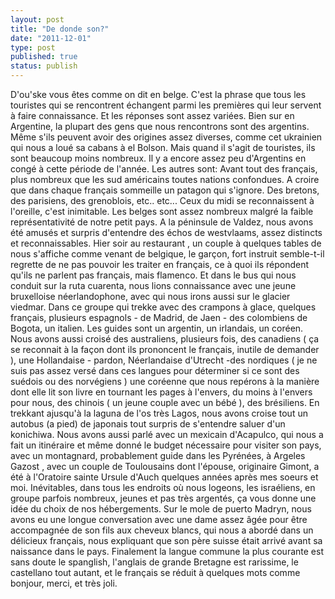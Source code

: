 ```yaml
---
layout: post
title: "De donde son?"
date: "2011-12-01"
type: post
published: true
status: publish
---
```


D'ou'ske vous êtes comme on dit en belge. C'est la phrase que tous les touristes qui se rencontrent échangent parmi les premières qui leur servent à faire connaissance. Et les réponses sont assez variées. Bien sur en Argentine, la plupart des gens que nous rencontrons sont des argentins. Même s'ils peuvent avoir des origines assez diverses, comme cet ukrainien qui nous a loué sa cabans à el Bolson. Mais quand il s'agit de touristes, ils sont beaucoup moins nombreux. Il y a encore assez peu d'Argentins en congé à cette période de l'année. Les autres sont: Avant tout des français, plus nombreux que les sud américains toutes nations confondues. A croire que dans chaque français sommeille un patagon qui s'ignore. Des bretons, des parisiens, des grenoblois, etc.. etc... Ceux du midi se reconnaissent à l'oreille, c'est inimitable. Les belges sont assez nombreux malgré la faible représentativité de notre petit pays. A la péninsule de Valdez, nous avons été amusés et surpris d'entendre des échos de westvlaams, assez distincts et reconnaissables. Hier soir au restaurant , un couple à quelques tables de nous s'affiche comme venant de belgique, le garçon, fort instruit semble-t-il regrette de ne pas pouvoir les traiter en français, ce à quoi ils répondent qu'ils ne parlent pas français, mais flamenco. Et dans le bus qui nous conduit sur la ruta cuarenta, nous lions connaissance avec une jeune bruxelloise néerlandophone, avec qui nous irons aussi sur le glacier viedmar. Dans ce groupe qui trekke avec des crampons à glace, quelques français, plusieurs espagnols - de Madrid, de Jaen - des colombiens de Bogota, un italien. Les guides sont un argentin, un irlandais, un coréen. Nous avons aussi croisé des australiens, plusieurs fois, des canadiens ( ça se reconnait à la façon dont ils prononcent le français, inutile de demander ), une Hollandaise - pardon, Néerlandaise d'Utrecht -des nordiques ( je ne suis pas assez versé dans ces langues pour déterminer si ce sont des suédois ou des norvégiens ) une coréenne que nous repérons à la manière dont elle lit son livre en tournant les pages à l'envers, du moins à l'envers pour nous, des chinois ( un jeune couple avec un bébé ), des brésiliens. En trekkant ajusqu'à la laguna de l'os très Lagos, nous avons croise tout un autobus (a pied) de japonais tout surpris de s'entendre saluer d'un konichiwa. Nous avons aussi parlé avec un mexicain d'Acapulco, qui nous a fait un itinéraire et même donné le budget nécessaire pour visiter son pays, avec un montagnard, probablement guide dans les Pyrénées, à Argeles Gazost , avec un couple de Toulousains dont l'épouse, originaire Gimont, a été à l'Oratoire sainte Ursule d'Auch quelques années après mes soeurs et moi. Inévitables, dans tous les endroits où nous logeons, les israéliens, en groupe parfois nombreux, jeunes et pas très argentés, ça vous donne une idée du choix de nos hébergements. Sur le mole de puerto Madryn, nous avons eu une longue conversation avec une dame assez âgée pour être accompagnée de son fils aux cheveux blancs, qui nous a abordé dans un délicieux français, nous expliquant que son père suisse était arrivé avant sa naissance dans le pays. Finalement la langue commune la plus courante est sans doute le spanglish, l'anglais de grande Bretagne est rarissime, le castellano tout autant, et le français se réduit à quelques mots comme bonjour, merci, et très joli.
